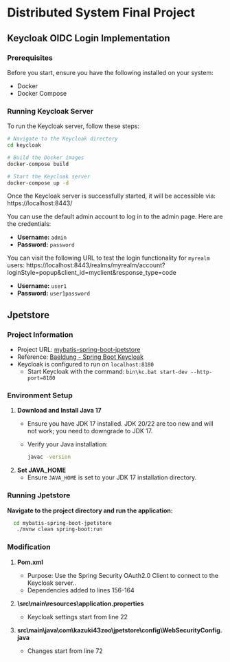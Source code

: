 # Distributed System Final Project
## Keycloak OIDC Login Implementation

### Prerequisites
Before you start, ensure you have the following installed on your system:
- Docker
- Docker Compose

### Running Keycloak Server
To run the Keycloak server, follow these steps:

```bash
# Navigate to the Keycloak directory 
cd keycloak

# Build the Docker images
docker-compose build

# Start the Keycloak server
docker-compose up -d
```

Once the Keycloak server is successfully started, it will be accessible via: https://localhost:8443/

You can use the default admin account to log in to the admin page. Here are the credentials:
- **Username:** `admin`
- **Password:** `password`

You can visit the following URL to test the login functionality for `myrealm` users:
https://localhost:8443/realms/myrealm/account?loginStyle=popup&client_id=myclient&response_type=code
- **Username:** `user1`
- **Password:** `user1password`



## Jpetstore
### Project Information

- Project URL: [mybatis-spring-boot-jpetstore](https://github.com/kazuki43zoo/mybatis-spring-boot-jpetstore.git)
- Reference: [Baeldung - Spring Boot Keycloak](https://www.baeldung.com/spring-boot-keycloak)
- Keycloak is configured to run on `localhost:8180`
  - Start Keycloak with the command: `bin\kc.bat start-dev --http-port=8180`

### Environment Setup

  1. **Download and Install Java 17**
     - Ensure you have JDK 17 installed. JDK 20/22 are too new and will not work; you need to downgrade to JDK 17.
     - Verify your Java installation:

       ```bash
       javac -version
       ```
  2. **Set JAVA_HOME**
     - Ensure `JAVA_HOME` is set to your JDK 17 installation directory.

### Running Jpetstore

  **Navigate to the project directory and run the application:**
     
  ```bash
    cd mybatis-spring-boot-jpetstore
     ./mvnw clean spring-boot:run
  ```
    
### Modification
  1. **Pom.xml**
     - Purpose: Use the Spring Security OAuth2.0 Client to connect to the Keycloak server..
     - Dependencies added to lines 156-164
    
  2. **\src\main\resources\application.properties**
     - Keycloak settings start from line 22

  3. **src\main\java\com\kazuki43zoo\jpetstore\config\WebSecurityConfig.java**
     - Changes start from line 72
     
  

